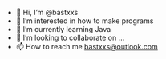 - 👋 Hi, I’m @bastxxs
- 👀 I’m interested in how to make programs
- 🌱 I’m currently learning Java
- 💞️ I’m looking to collaborate on ...
- 📫 How to reach me bastxxs@outlook.com

<!---
bastxxs/bastxxs is a ✨ special ✨ repository because its `README.md` (this file) appears on your GitHub profile.
You can click the Preview link to take a look at your changes.
--->
